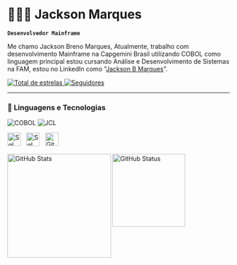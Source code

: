 # 👨🏾‍💻 Jackson Marques

**`Desenvolvedor Mainframe`**

Me chamo Jackson Breno Marques, Atualmente, trabalho com desenvolvimento Mainframe na Capgemini Brasil utilizando COBOL como linguagem principal estou cursando Análise e Desenvolvimento de Sistemas na FAM, estou no LinkedIn como "[Jackson B Marques](https://www.linkedin.com/in/jacksonbmarques/)".

<p align="left"> 
    <a href="https://github.com/JacksonBMarques?tab=repositories&sort=stargazers">
        <img 
            alt="Total de estrelas" 
            title="Total de estrelas GitHub" 
            src="https://custom-icon-badges.demolab.com/github/stars/JacksonBMarques?color=55960c&style=for-the-badge&labelColor=488207&logo=star&label=estrelas"
        />
    </a>
    <a href="https://github.com/JacksonBMarques?tab=followers">
        <img 
            alt="Seguidores" 
            title="Me siga no GitHub" 
            src="https://custom-icon-badges.demolab.com/github/followers/JacksonBMarques?color=236ad3&labelColor=1155ba&style=for-the-badge&logo=github&label=Seguidores&logoColor=white"
        />
    </a>
</p>

---

### 🤖 Linguagens e Tecnologias


![COBOL](https://img.shields.io/badge/-COBOL-blue?style=flat&logo=cobol&logoColor=white)
![JCL](https://img.shields.io/badge/-JCL-blue?style=flat&logoColor=white)


<img 
    align="left" 
    alt="Sql" 
    title="Sql"
    width="30px" 
    style="padding-right: 10px;" 
    src=
            "https://cdn.jsdelivr.net/gh/devicons/devicon@latest/icons/java/java-original-wordmark.svg"
/>

<img 
    align="left" 
    alt="Sql" 
    title="Sql"
    width="30px" 
    style="padding-right: 10px;" 
    src=
            "https://cdn.jsdelivr.net/gh/devicons/devicon@latest/icons/mysql/mysql-original.svg"
/>


<img 
    align="left" 
    alt="Git" 
    title="Git"
    width="30px" 
    style="padding-right: 10px;" 
    src="https://cdn.jsdelivr.net/gh/devicons/devicon@latest/icons/git/git-original.svg" 
/>


<br/>
<br/>


<img 
      align="left" 
      alt="GitHub Stats" 
      height="235" 
      src="https://github-readme-stats.vercel.app/api/top-langs/?username=JacksonBMarques&theme=tokyonight&layout=compact&custom_title=Tecnologias&langs_count=9" 
  />
<img align="left" 
      alt="GitHub Status" 
      height="165"  
     src="https://github-readme-stats.vercel.app/api?username=JacksonBMarques&show_icons=true&theme=dracula&include_all_commits=true&count_private=true"/>
</p>

